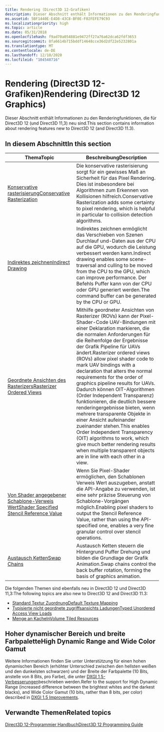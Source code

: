 ```yaml
---
title: Rendering (Direct3D 12-Grafiken)
description: Dieser Abschnitt enthält Informationen zu den Renderingfunktionen, die für Direct3D 12 (und Direct3D 11,3) neu sind.
ms.assetid: 5BF1440E-E4D8-43C8-BF0E-F02FEFE79C93
ms.localizationpriority: high
ms.topic: article
ms.date: 05/31/2018
ms.openlocfilehash: f9ad70a054881e9472ff27a76a62dca62fdf3653
ms.sourcegitcommit: 8fa6614b715bddf14648cce36d2df22e5232801a
ms.translationtype: MT
ms.contentlocale: de-DE
ms.lasthandoff: 12/10/2020
ms.locfileid: "104548716"
---
```

# <a name="rendering-direct3d-12-graphics"></a><span data-ttu-id="38442-103">Rendering (Direct3D 12-Grafiken)</span><span class="sxs-lookup"><span data-stu-id="38442-103">Rendering (Direct3D 12 Graphics)</span></span>

<span data-ttu-id="38442-104">Dieser Abschnitt enthält Informationen zu den Renderingfunktionen, die für Direct3D 12 (und Direct3D 11,3) neu sind.</span><span class="sxs-lookup"><span data-stu-id="38442-104">This section contains information about rendering features new to Direct3D 12 (and Direct3D 11.3).</span></span>

## <a name="in-this-section"></a><span data-ttu-id="38442-105">In diesem Abschnitt</span><span class="sxs-lookup"><span data-stu-id="38442-105">In this section</span></span>



| <span data-ttu-id="38442-106">Thema</span><span class="sxs-lookup"><span data-stu-id="38442-106">Topic</span></span>                                                                                               | <span data-ttu-id="38442-107">Beschreibung</span><span class="sxs-lookup"><span data-stu-id="38442-107">Description</span></span>                                                                                                                                                                                                                                                                                                                                                                                  |
|-----------------------------------------------------------------------------------------------------|----------------------------------------------------------------------------------------------------------------------------------------------------------------------------------------------------------------------------------------------------------------------------------------------------------------------------------------------------------------------------------------------|
| [<span data-ttu-id="38442-108">Konservative rasterisierung</span><span class="sxs-lookup"><span data-stu-id="38442-108">Conservative Rasterization</span></span>](conservative-rasterization.md)<br/>                             | <span data-ttu-id="38442-109">Die konservative rasterisierung sorgt für ein gewisses Maß an Sicherheit für das Pixel Rendering. Dies ist insbesondere bei Algorithmen zum Erkennen von Kollisionen hilfreich.</span><span class="sxs-lookup"><span data-stu-id="38442-109">Conservative Rasterization adds some certainty to pixel rendering, which is helpful in particular to collision detection algorithms.</span></span><br/>                                                                                                                                                                                                                                              |
| [<span data-ttu-id="38442-110">Indirektes zeichnen</span><span class="sxs-lookup"><span data-stu-id="38442-110">Indirect Drawing</span></span>](indirect-drawing.md)<br/>                                                 | <span data-ttu-id="38442-111">Indirektes zeichnen ermöglicht das Verschieben von Szenen Durchlauf und-Daten aus der CPU auf die GPU, wodurch die Leistung verbessert werden kann.</span><span class="sxs-lookup"><span data-stu-id="38442-111">Indirect drawing enables some scene-traversal and culling to be moved from the CPU to the GPU, which can improve performance.</span></span> <span data-ttu-id="38442-112">Der Befehls Puffer kann von der CPU oder GPU generiert werden.</span><span class="sxs-lookup"><span data-stu-id="38442-112">The command buffer can be generated by the CPU or GPU.</span></span><br/>                                                                                                                                                                                              |
| [<span data-ttu-id="38442-113">Geordnete Ansichten des Rasterizers</span><span class="sxs-lookup"><span data-stu-id="38442-113">Rasterizer Ordered Views</span></span>](rasterizer-order-views.md)<br/>                                   | <span data-ttu-id="38442-114">Mithilfe geordneter Ansichten von Rasterizer (ROVs) kann der Pixel-Shader-Code UAV-Bindungen mit einer Deklaration markieren, die die normalen Anforderungen für die Reihenfolge der Ergebnisse der Grafik Pipeline für UAVs ändert.</span><span class="sxs-lookup"><span data-stu-id="38442-114">Rasterizer ordered views (ROVs) allow pixel shader code to mark UAV bindings with a declaration that alters the normal requirements for the order of graphics pipeline results for UAVs.</span></span> <span data-ttu-id="38442-115">Dadurch können OIT-Algorithmen (Order Independent Transparenz) funktionieren, die deutlich bessere renderingergebnisse bieten, wenn mehrere transparente Objekte in einer Ansicht aufeinander zueinander stehen.</span><span class="sxs-lookup"><span data-stu-id="38442-115">This enables Order Independent Transparency (OIT) algorithms to work, which give much better rendering results when multiple transparent objects are in line with each other in a view.</span></span> <br/> |
| [<span data-ttu-id="38442-116">Von Shader angegebener Schablone-Verweis Wert</span><span class="sxs-lookup"><span data-stu-id="38442-116">Shader Specified Stencil Reference Value</span></span>](shader-specified-stencil-reference-value.md)<br/> | <span data-ttu-id="38442-117">Wenn Sie Pixel-Shader ermöglichen, den Schablonen Verweis Wert auszugeben, anstatt die API-Angabe zu verwenden, ist eine sehr präzise Steuerung von Schablone-Vorgängen möglich.</span><span class="sxs-lookup"><span data-stu-id="38442-117">Enabling pixel shaders to output the Stencil Reference Value, rather than using the API-specified one, enables a very fine granular control over stencil operations.</span></span><br/>                                                                                                                                                                                                              |
| [<span data-ttu-id="38442-118">Austausch Ketten</span><span class="sxs-lookup"><span data-stu-id="38442-118">Swap Chains</span></span>](swap-chains.md)<br/>                                                           | <span data-ttu-id="38442-119">Austausch Ketten steuern die Hintergrund Puffer Drehung und bilden die Grundlage der Grafik Animation.</span><span class="sxs-lookup"><span data-stu-id="38442-119">Swap chains control the back buffer rotation, forming the basis of graphics animation.</span></span><br/>                                                                                                                                                                                                                                                                                            |



 

<span data-ttu-id="38442-120">Die folgenden Themen sind ebenfalls neu in Direct3D 12 und Direct3D 11,3:</span><span class="sxs-lookup"><span data-stu-id="38442-120">The following topics are also new to Direct3D 12 and Direct3D 11.3:</span></span>

-   [<span data-ttu-id="38442-121">Standard Textur Zuordnung</span><span class="sxs-lookup"><span data-stu-id="38442-121">Default Texture Mapping</span></span>](default-texture-mapping.md)
-   [<span data-ttu-id="38442-122">Typisierte nicht geordnete zugriffsansichts Ladungen</span><span class="sxs-lookup"><span data-stu-id="38442-122">Typed Unordered Access View Loads</span></span>](typed-unordered-access-view-loads.md)
-   [<span data-ttu-id="38442-123">Menge an Kacheln</span><span class="sxs-lookup"><span data-stu-id="38442-123">Volume Tiled Resources</span></span>](volume-tiled-resources.md)

## <a name="high-dynamic-range-and-wide-color-gamut"></a><span data-ttu-id="38442-124">Hoher dynamischer Bereich und breite Farbpalette</span><span class="sxs-lookup"><span data-stu-id="38442-124">High Dynamic Range and Wide Color Gamut</span></span>

<span data-ttu-id="38442-125">Weitere Informationen finden Sie unter Unterstützung für einen hohen dynamischen Bereich (erhöhter Unterschied zwischen den hellsten weißen und den dunkelsten schwarzen) und der Breite der Farbpalette (10 Bits, anstelle von 8 Bits, pro Farbe), die unter [DXGI 1,5-Verbesserungen](/windows/desktop/direct3ddxgi/dxgi-1-5-improvements)beschrieben werden.</span><span class="sxs-lookup"><span data-stu-id="38442-125">Refer to the support for High Dynamic Range (increased difference between the brightest whites and the darkest blacks), and Wide Color Gamut (10 bits, rather than 8 bits, per color) described in [DXGI 1.5 Improvements](/windows/desktop/direct3ddxgi/dxgi-1-5-improvements).</span></span>

## <a name="related-topics"></a><span data-ttu-id="38442-126">Verwandte Themen</span><span class="sxs-lookup"><span data-stu-id="38442-126">Related topics</span></span>

<dl> <dt>

[<span data-ttu-id="38442-127">Direct3D 12-Programmier Handbuch</span><span class="sxs-lookup"><span data-stu-id="38442-127">Direct3D 12 Programming Guide</span></span>](directx-12-programming-guide.md)
</dt> </dl>

 

